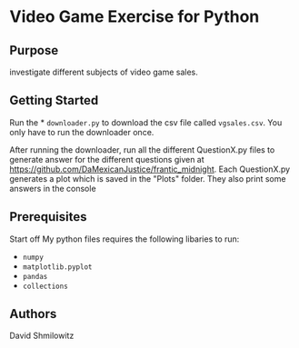 Video Game Exercise for Python
=============
Purpose
-------

investigate different subjects of video game sales.

Getting Started
-------
Run the * `downloader.py` to download the csv file called `vgsales.csv`. You only have to run the downloader once.

After running the downloader, run all the different QuestionX.py files to generate answer for the different questions given at https://github.com/DaMexicanJustice/frantic_midnight. 
Each QuestionX.py generates a plot which is saved in the "Plots" folder. They also print some answers in the console  

Prerequisites
-------
Start off 
My python files requires the following libaries to run:
* `numpy`
* `matplotlib.pyplot` 
* `pandas`
* `collections`

Authors
-------

David Shmilowitz
